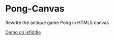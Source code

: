 # Pong-Canvas
Rewrite the antique game Pong in HTML5 canvas

[Demo on jsfiddle](http://jsfiddle.net/mixflow/gpLanoxn/)
